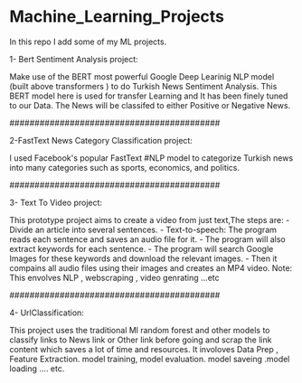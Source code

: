 # Machine_Learning_Projects
In this repo I add some of my ML projects.



1- Bert Sentiment Analysis project:

  Make use of the BERT most powerful Google Deep Learinig NLP model (built above transformers ) to do Turkish News Sentiment Analysis.
  This BERT model here is used for transfer Learning and It has been finely tuned to our Data.
  The News will be classifed to either Positive or Negative News. 
  
##########################################

2-FastText News Category Classification project: 

  I used Facebook's popular FastText #NLP model to categorize Turkish news into many categories such as sports, economics, and politics.
  
##########################################
 
 3- Text To Video project: 
 
   This prototype project aims to create a video from just text,The steps are:
    - Divide an article into several sentences.
    - Text-to-speech: The program reads each sentence and saves an audio file for it.
    - The program will also extract keywords for each sentence.
    - The program will search Google Images for these keywords and download the relevant images.
    - Then it compains all audio files using their images and creates an MP4 video.
     Note: This envolves NLP , webscraping , video genrating ...etc

##########################################

 4- UrlClassification: 
 
   This project uses the traditional Ml random forest and other models to classify links to News link or Other link before going and scrap the link content which saves a lot of time and resources. It involoves Data Prep , Feature Extraction. model training, model  evaluation. model  saveing .model loading ....  etc.
